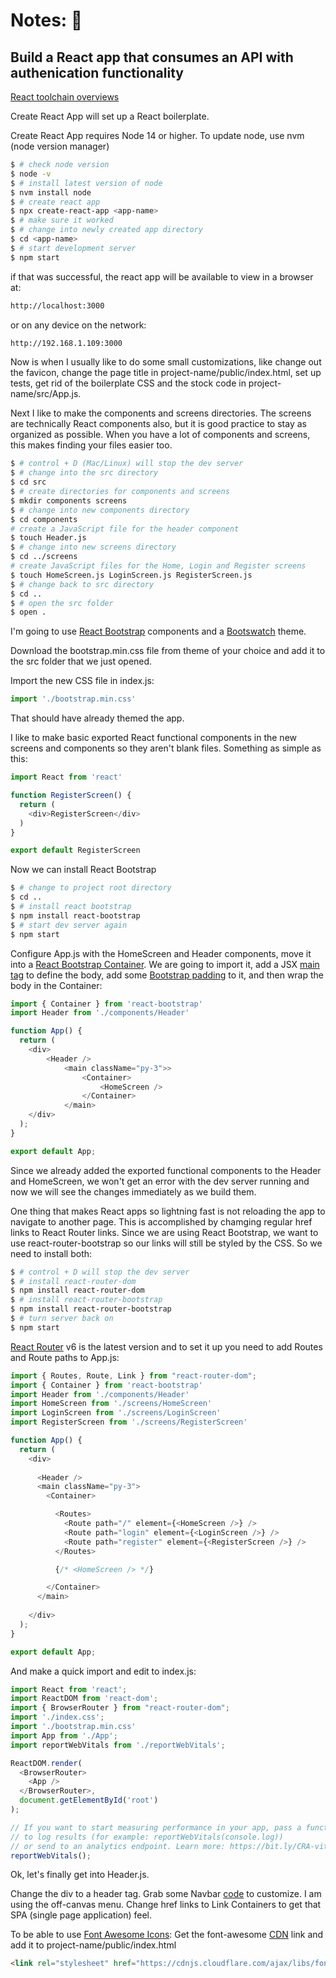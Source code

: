 # Notes: 📝
## Build a React app that consumes an API with authenication functionality


[React toolchain overviews](https://reactjs.org/docs/create-a-new-react-app.html)

Create React App will set up a React boilerplate.

Create React App requires Node 14 or higher.  To update node, use nvm (node version manager)
```bash
$ # check node version
$ node -v
$ # install latest version of node
$ nvm install node
$ # create react app
$ npx create-react-app <app-name>
$ # make sure it worked
$ # change into newly created app directory
$ cd <app-name>
$ # start development server
$ npm start
```
if that was successful, the react app will be available to view in a browser at: 
```bash
http://localhost:3000
```
or on any device on the network:
```bash
http://192.168.1.109:3000
```
Now is when I usually like to do some small customizations, like change out the favicon, change the page title in project-name/public/index.html, set up tests, get rid of the boilerplate CSS and the stock code in project-name/src/App.js.

Next I like to make the components and screens directories.  The screens are technically React components also, but it is good practice to stay as organized as possible.  When you have a lot of components and screens, this makes finding your files easier too.

```bash
$ # control + D (Mac/Linux) will stop the dev server
$ # change into the src directory
$ cd src
$ # create directories for components and screens
$ mkdir components screens
$ # change into new components directory
$ cd components
# create a JavaScript file for the header component
$ touch Header.js 
$ # change into new screens directory
$ cd ../screens 
# create JavaScript files for the Home, Login and Register screens
$ touch HomeScreen.js LoginScreen.js RegisterScreen.js
$ # change back to src directory
$ cd ..
$ # open the src folder
$ open .
```
I'm going to use [React Bootstrap](https://react-bootstrap.github.io/) components and a [Bootswatch](https://bootswatch.com/) theme.  

Download the bootstrap.min.css file from theme of your choice and add it to the src folder that we just opened.

Import the new CSS file in index.js:
```javascript
import './bootstrap.min.css'
```
That should have already themed the app.  

I like to make basic exported React functional components in the new screens and components so they aren't blank files.  Something as simple as this:

```javascript
import React from 'react'

function RegisterScreen() {
  return (
    <div>RegisterScreen</div>
  )
}

export default RegisterScreen
```

Now we can install React Bootstrap

```bash
$ # change to project root directory
$ cd ..
$ # install react bootstrap
$ npm install react-bootstrap
$ # start dev server again
$ npm start
```

Configure App.js with the HomeScreen and Header components, move it into a [React Bootstrap Container](https://react-bootstrap.netlify.app/components/navbar/#containers).  We are going to import it, add a JSX [main tag](https://www.w3schools.com/tags/tag_main.asp) to define the body, add some [Bootstrap padding](https://getbootstrap.com/docs/5.1/utilities/spacing/) to it, and then wrap the body in the Container:

```javascript
import { Container } from 'react-bootstrap'
import Header from './components/Header'

function App() {
  return (
    <div>
        <Header />
            <main className="py-3">>
                <Container>
                    <HomeScreen />
                </Container>
            </main>
    </div>
  );
}

export default App;
```
Since we already added the exported functional components to the Header and HomeScreen, we won't get an error with the dev server running and now we will see the changes immediately as we build them.

One thing that makes React apps so lightning fast is not reloading the app to navigate to another page.  This is accomplished by chamging regular href links to React Router links.  Since we are using React Bootstrap, we want to use react-router-bootstrap so our links will still be styled by the CSS. So we need to install both: 

```bash
$ # control + D will stop the dev server
$ # install react-router-dom
$ npm install react-router-dom
$ # install react-router-bootstrap
$ npm install react-router-bootstrap
$ # turn server back on
$ npm start
```
[React Router](https://reactrouter.com/docs/en/v6/getting-started/installation) v6 is the latest version and to set it up you need to add Routes and Route paths to App.js:

```javascript
import { Routes, Route, Link } from "react-router-dom";
import { Container } from 'react-bootstrap'
import Header from './components/Header'
import HomeScreen from './screens/HomeScreen'
import LoginScreen from './screens/LoginScreen'
import RegisterScreen from './screens/RegisterScreen'

function App() {
  return (
    <div>
    
      <Header />
      <main className="py-3">
        <Container>

          <Routes>
            <Route path="/" element={<HomeScreen />} />
            <Route path="login" element={<LoginScreen />} />
            <Route path="register" element={<RegisterScreen />} />
          </Routes>

          {/* <HomeScreen /> */}

        </Container>
      </main>
    
    </div>
  );
}

export default App;
```
And make a quick import and edit to index.js:
```javascript
import React from 'react';
import ReactDOM from 'react-dom';
import { BrowserRouter } from "react-router-dom";
import './index.css';
import './bootstrap.min.css'
import App from './App';
import reportWebVitals from './reportWebVitals';

ReactDOM.render(
  <BrowserRouter>
    <App />
  </BrowserRouter>,
  document.getElementById('root')
);

// If you want to start measuring performance in your app, pass a function
// to log results (for example: reportWebVitals(console.log))
// or send to an analytics endpoint. Learn more: https://bit.ly/CRA-vitals
reportWebVitals();

```

Ok, let's finally get into Header.js.

Change the div to a header tag.  Grab some Navbar [code](https://react-bootstrap.netlify.app/components/navbar/) to customize.  I am using the off-canvas menu.  Change href links to Link Containers to get that SPA (single page application) feel.

To be able to use [Font Awesome Icons](https://fontawesome.com/icons):  Get the font-awesome [CDN](https://cdnjs.com/) link and add it to project-name/public/index.html

```html
<link rel="stylesheet" href="https://cdnjs.cloudflare.com/ajax/libs/font-awesome/6.0.0/css/all.min.css" integrity="sha512-9usAa10IRO0HhonpyAIVpjrylPvoDwiPUiKdWk5t3PyolY1cOd4DSE0Ga+ri4AuTroPR5aQvXU9xC6qOPnzFeg==" crossorigin="anonymous" referrerpolicy="no-referrer" />
```
